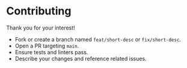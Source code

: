 # Contributing

Thank you for your interest!

- Fork or create a branch named `feat/short-desc` or `fix/short-desc`.
- Open a PR targeting `main`.
- Ensure tests and linters pass.
- Describe your changes and reference related issues.
